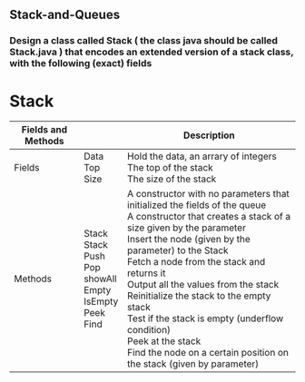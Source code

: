 ## Stack-and-Queues

### Design a class called Stack ( the class java should be called Stack.java ) that encodes an extended version of a stack class, with the following (exact) fields
# Stack

| Fields and Methods         |                  | Description             |
| ------------- | ----------------------- | ----------------------- |
| Fields      | Data<br>Top<br>Size<br> | Hold the data, an arrary of integers<br>The top of the stack<br>The size of the stack |
| Methods       | Stack<br>Stack<br>Push<br>Pop<br>showAll<br>Empty<br>IsEmpty<br>Peek<br>Find<br> | A constructor with no parameters that initialized the fields of the queue<br>A constructor that creates a stack of a size given by the parameter<br>Insert the node (given by the parameter) to the Stack<br>Fetch a node from the stack and returns it<br>Output all the values from the stack<br>Reinitialize the stack to the empty stack<br>Test if the stack is empty (underflow condition)<br>Peek at the stack<br>Find the node on a certain position on the stack (given by parameter) |
